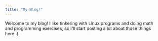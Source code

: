 ```yaml
---
title: "My Blog!"
---
```


Welcome to my blog! I like tinkering with Linux programs and doing math and programming exercises,
so I'll start posting a lot about those things here :).

